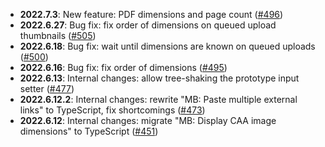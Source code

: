 - **2022.7.3**: New feature: PDF dimensions and page count ([#496](https://github.com/ROpdebee/mb-userscripts/pull/496))
- **2022.6.27**: Bug fix: fix order of dimensions on queued upload thumbnails ([#505](https://github.com/ROpdebee/mb-userscripts/pull/505))
- **2022.6.18**: Bug fix: wait until dimensions are known on queued uploads ([#500](https://github.com/ROpdebee/mb-userscripts/pull/500))
- **2022.6.16**: Bug fix: fix order of dimensions ([#495](https://github.com/ROpdebee/mb-userscripts/pull/495))
- **2022.6.13**: Internal changes: allow tree-shaking the prototype input setter ([#477](https://github.com/ROpdebee/mb-userscripts/pull/477))
- **2022.6.12.2**: Internal changes: rewrite "MB: Paste multiple external links" to TypeScript, fix shortcomings ([#473](https://github.com/ROpdebee/mb-userscripts/pull/473))
- **2022.6.12**: Internal changes: migrate "MB: Display CAA image dimensions" to TypeScript ([#451](https://github.com/ROpdebee/mb-userscripts/pull/451))
